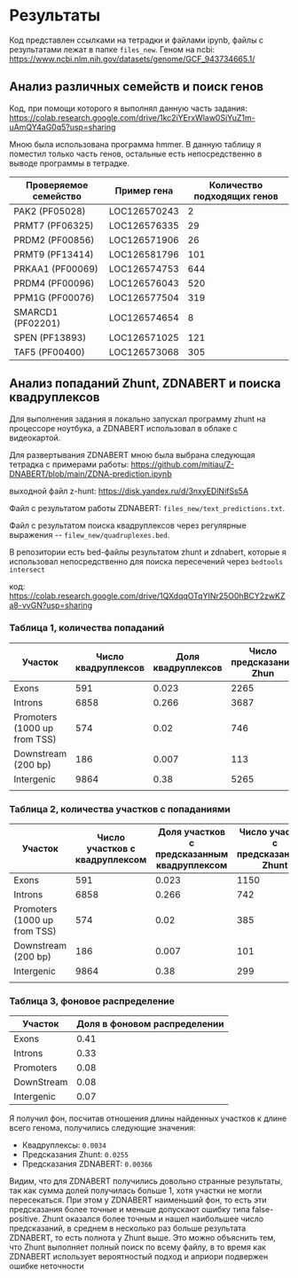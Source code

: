 # Результаты


Код представлен ссылками на тетрадки и файлами ipynb, файлы с результатами лежат в папке `files_new`.
Геном на ncbi: https://www.ncbi.nlm.nih.gov/datasets/genome/GCF_943734665.1/


## Анализ различных семейств и поиск генов

Код, при помощи которого я выполнял данную часть задания: https://colab.research.google.com/drive/1kc2iYErxWlaw0SjYuZ1m-uAmQY4aG0q5?usp=sharing

Мною была использована программа hmmer. В данную таблицу я поместил только часть генов, остальные есть непосредственно в выводе программы в тетрадке.

| Проверяемое семейство | Пример гена | Количество подходящих генов |
|-----------------------|---------------|---------------|
| PAK2 (PF05028)        | LOC126570243  |   2
| PRMT7 (PF06325)       | LOC126576335  |   29
| PRDM2 (PF00856)       | LOC126571906  |  26
| PRMT9 (PF13414)       | LOC126581796  | 101
| PRKAA1 (PF00069)      | LOC126574753  |    644
| PRDM4 (PF00096)       | LOC126576043  |  520
| PPM1G (PF00076)       | LOC126577504  |  319
| SMARCD1 (PF02201)     | LOC126574654  |  8
| SPEN (PF13893)        | LOC126571025  | 121
| TAF5 (PF00400)        | LOC126573068  | 305


## Анализ попаданий Zhunt, ZDNABERT и поиска квадруплексов

Для выполнения задания я локально запускал программу zhunt на процессоре ноутбука, а ZDNABERT использовал в облаке с видеокартой.

Для развертывания ZDNABERT мною была выбрана следующая тетрадка с примерами работы: https://github.com/mitiau/Z-DNABERT/blob/main/ZDNA-prediction.ipynb

выходной файл z-hunt: https://disk.yandex.ru/d/3nxyEDlNifSs5A

Файл с результатом работы ZDNABERT: `files_new/text_predictions.txt`.

Файл с результатом поиска квадруплексов через регулярные выражения -- `filew_new/quadruplexes.bed`.

В репозитории есть bed-файлы результатом zhunt и zdnabert, которые я использовал непосредственно для поиска пересечений через `bedtools intersect`

код: https://colab.research.google.com/drive/1QXdqqOTqYINr25O0hBCY2zwKZa8-vvGN?usp=sharing

### Таблица 1, количества попаданий
| Участок                      | Число квадруплексов | Доля квадруплексов | Число предсказаний Zhun | Доля предсказаний Zhun | Число предсказаний ZDNABERT | Доля предсказаний ZDNABERT |
|------------------------------|---------------------|--------------------|-------------------------|------------------------|-----------------------------|----------------------------|
| Exons                        | 591                 | 0.023              | 2265                   | 0.03                  | 9447                        | 0.248                     |
| Introns                      | 6858                | 0.266               | 3687                   | 0.02                 | 14937                       | 0.39                      |
| Promoters (1000 up from TSS) | 574                 | 0.02               | 746                    | 0.004                   | 3262                        | 0.08                       |
| Downstream (200 bp)          | 186                 | 0.007              | 113                    | 0.0006                  | 353                         | 0.009                      |
| Intergenic                   | 9864                | 0.38               | 5265                   |  0.032                 | 13993                       | 0.36                       |
|                              |                     |                    |                         |                        |                             |                            |

### Таблица 2, количества участков с попаданиями


| Участок                      | Число участков с  квадруплексом | Доля участков с предсказанным квадруплексом | Число участков с предсказаниями Zhunt | Число участков с предсказаниями Zhunt | Число участков с предсказаниями ZDNABERT | Доля участков с предсказаниями ZDNABERT |
|------------------------------|---------------------------------|---------------------------------------------|---------------------------------------|---------------------------------------|------------------------------------------|-----------------------------------------|
| Exons                        | 591                            | 0.023                                       | 1150                                 | 0.007                             | 4390                                     | 0.11                                   |
| Introns                      | 6858                            | 0.266                                        | 742                                 | 0.004                              | 2774                                     | 0.07                                    |
| Promoters (1000 up from TSS) | 574                             | 0.02                                        | 385                                  | 0.002                                 | 2166                                     | 0.05                                    |
| Downstream (200 bp)          | 186                             | 0.007                                       | 101                                  | 0.0006                                  | 325                                      | 0.008                                   |
| Intergenic                   | 9864                            | 0.38                                        | 299                                  | 0.001                               | 1742                                     | 0.05                                    |
|                              |                                 |                                             |                                       |                                       |                                          |                                         |

### Таблица 3, фоновое распределение

| Участок    | Доля в фоновом распределении |
|------------|------------------------------|
| Exons      | 0.41                         |
| Introns    | 0.33                         |
| Promoters  | 0.08                         |
| DownStream | 0.08                         |
| Intergenic | 0.07                         |

Я получил фон, посчитав отношения длины найденных участков к длине всего генома, получились следующие значения:

* Квадруплексы: `0.0034`
* Предсказания Zhunt: `0.0255`
* Предсказания ZDNABERT: `0.00366`

Видим, что для ZDNABERT получились довольно странные результаты, так как сумма долей получилась больше 1, хотя участки не могли пересекаться. При этом у ZDNABERT наименьший фон, то есть эти предсказания более точные и меньше допускают ошибку типа false-positive. Zhunt оказался более точным и нашел наибольшее число предсказаний, в среднем в несколько раз больше результата ZDNABERT, то есть полнота у Zhunt выше. Это можно объяснить тем, что Zhunt выполняет полный поиск по всему файлу, в то время как ZDNABERT использует вероятностый подход и априори подвержен ошибке неточности
